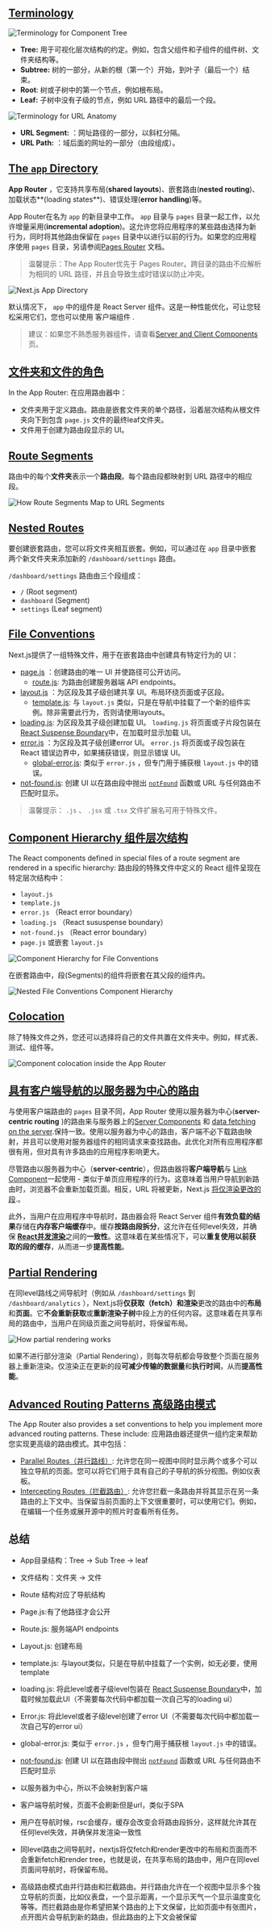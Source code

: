## [Terminology](https://nextjs.org/docs/app/building-your-application/routing#terminology)

![Terminology for Component Tree](https://nextjs.org/_next/image?url=%2Fdocs%2Flight%2Fterminology-component-tree.png&w=3840&q=75)

- **Tree:** 用于可视化层次结构的约定。例如，包含父组件和子组件的组件树、文件夹结构等。
- **Subtree:** 树的一部分，从新的根（第一个）开始，到叶子（最后一个）结束。
- **Root**: 树或子树中的第一个节点，例如根布局。
- **Leaf:** 子树中没有子级的节点，例如 URL 路径中的最后一个段。

![Terminology for URL Anatomy](https://nextjs.org/_next/image?url=%2Fdocs%2Flight%2Fterminology-url-anatomy.png&w=3840&q=75)

- **URL Segment:** ：网址路径的一部分，以斜杠分隔。
- **URL Path:** ：域后面的网址的一部分（由段组成）。

## [The `app` Directory ](https://nextjs.org/docs/app/building-your-application/routing#the-app-directory)

**App Router** ，它支持共享布局(**shared layouts**)、嵌套路由(**nested routing**)、加载状态**(loading states**)、错误处理(**error handling**)等。

App Router在名为 `app` 的新目录中工作。 `app` 目录与 `pages` 目录一起工作，以允许增量采用(**incremental adoption**)。这允许您将应用程序的某些路由选择为新行为，同时将其他路由保留在 `pages` 目录中以进行以前的行为。如果您的应用程序使用 `pages` 目录，另请参阅[Pages Router](https://nextjs.org/docs/pages/building-your-application/routing) 文档。

> 温馨提示：The App Router优先于 Pages Router。跨目录的路由不应解析为相同的 URL 路径，并且会导致生成时错误以防止冲突。

![Next.js App Directory](https://nextjs.org/_next/image?url=%2Fdocs%2Flight%2Fnext-router-directories.png&w=3840&q=75)

默认情况下， `app` 中的组件是 React Server 组件。这是一种性能优化，可让您轻松采用它们，您也可以使用 客户端组件 .

> 建议：如果您不熟悉服务器组件，请查看[Server and Client Components](https://nextjs.org/docs/getting-started/react-essentials)页。

## [文件夹和文件的角色](https://nextjs.org/docs/app/building-your-application/routing#roles-of-folders-and-files)

In the App Router: 在应用路由器中：

- 文件夹用于定义路由。路由是嵌套文件夹的单个路径，沿着层次结构从根文件夹向下到包含 `page.js` 文件的最终leaf文件夹。
- 文件用于创建为路由段显示的 UI。

## [Route Segments](https://nextjs.org/docs/app/building-your-application/routing#route-segments)

路由中的每个**文件夹**表示一个**路由段**。每个路由段都映射到 URL 路径中的相应段。

![How Route Segments Map to URL Segments](https://nextjs.org/_next/image?url=%2Fdocs%2Flight%2Froute-segments-to-path-segments.png&w=3840&q=75)

## [Nested Routes](https://nextjs.org/docs/app/building-your-application/routing#nested-routes)

要创建嵌套路由，您可以将文件夹相互嵌套。例如，可以通过在 `app` 目录中嵌套两个新文件夹来添加新的 `/dashboard/settings` 路由。

`/dashboard/settings` 路由由三个段组成：

- `/` (Root segment) 
- `dashboard` (Segment) 
- `settings` (Leaf segment) 

## [File Conventions](https://nextjs.org/docs/app/building-your-application/routing#file-conventions)

Next.js提供了一组特殊文件，用于在嵌套路由中创建具有特定行为的 UI：

- [page.js](https:/https://nextjs.org/docs/app/building-your-application/routing/pages-and-layouts#pages) ：创建路由的唯一 UI 并使路径可公开访问。
  - [route.js](https://nextjs.org/docs/app/building-your-application/routing/router-handlers): 为路由创建服务器端 API endpoints。
- [layout.js](https://nextjs.org/docs/app/building-your-application/routing/pages-and-layouts#layouts) ：为区段及其子级创建共享 UI。布局环绕页面或子区段。
  - [template.js](https://nextjs.org/docs/app/building-your-application/routing/pages-and-layouts#templates): 与 `layout.js` 类似，只是在导航中挂载了一个新的组件实例。除非需要此行为，否则请使用layouts。
- [loading.js](https://nextjs.org/docs/app/building-your-application/routing/loading-ui-and-streaming): 为区段及其子级创建加载 UI。 `loading.js` 将页面或子片段包装在 [React Suspense Boundary](https://react.dev/reference/react/Suspense#suspense)中，在加载时显示加载 UI。
- [error.js](https://nextjs.org/docs/app/building-your-application/routing/error-handling) ：为区段及其子级创建error UI。 `error.js` 将页面或子段包装在 React 错误边界中，如果捕获错误，则显示错误 UI。
  - [global-error.js](https://nextjs.org/docs/app/building-your-application/routing/error-handling): 类似于 `error.js` ，但专门用于捕获根 `layout.js` 中的错误。
- [not-found.js](https://nextjs.org/docs/app/api-reference/file-conventions/not-found): 创建 UI 以在路由段中抛出 [`notFound`](https://nextjs.org/docs/app/api-reference/functions/not-found) 函数或 URL 与任何路由不匹配时显示。

> 温馨提示： `.js` 、 `.jsx` 或 `.tsx` 文件扩展名可用于特殊文件。

## [Component Hierarchy 组件层次结构](https://nextjs.org/docs/app/building-your-application/routing#component-hierarchy)

The React components defined in special files of a route segment are rendered in a specific hierarchy:
路由段的特殊文件中定义的 React 组件呈现在特定层次结构中：

- `layout.js`
- `template.js`
- `error.js` （React error boundary）
- `loading.js` （React sususpense boundary）
- `not-found.js` （React error boundary）
- `page.js` 或嵌套 `layout.js`

![Component Hierarchy for File Conventions](https://nextjs.org/_next/image?url=%2Fdocs%2Flight%2Ffile-conventions-component-hierarchy.png&w=3840&q=75)

在嵌套路由中，段(Segments)的组件将嵌套在其父段的组件内。

![Nested File Conventions Component Hierarchy](https://nextjs.org/_next/image?url=%2Fdocs%2Flight%2Fnested-file-conventions-component-hierarchy.png&w=3840&q=75)

## [Colocation](https://nextjs.org/docs/app/building-your-application/routing#colocation)

除了特殊文件之外，您还可以选择将自己的文件共置在文件夹中。例如，样式表、测试、组件等。

![Component colocation inside the App Router](https://nextjs.org/_next/image?url=%2Fdocs%2Flight%2Fcomponent-collocation.png&w=3840&q=75)

## [具有客户端导航的以服务器为中心的路由](https://nextjs.org/docs/app/building-your-application/routing#server-centric-routing-with-client-side-navigation)

与使用客户端路由的 `pages` 目录不同，App Router 使用以服务器为中心(**server-centric routing** )的路由来与服务器上的[Server Components](https://nextjs.org/docs/getting-started/react-essentials#server-components) 和 [data fetching on the server](https://nextjs.org/docs/app/building-your-application/data-fetching/fetching).保持一致。使用以服务器为中心的路由，客户端不必下载路由映射，并且可以使用对服务器组件的相同请求来查找路由。此优化对所有应用程序都很有用，但对具有许多路由的应用程序影响更大。

尽管路由以服务器为中心（**server-centric**），但路由器将**客户端导航**与 [Link Component](https://nextjs.org/docs/app/building-your-application/routing/linking-and-navigating#linking)一起使用 - 类似于单页应用程序的行为。这意味着当用户导航到新路由时，浏览器不会重新加载页面。相反，URL 将被更新，Next.js  [将仅渲染更改的段](https://nextjs.org/docs/app/building-your-application/routing#partial-rendering).。

此外，当用户在应用程序中导航时，路由器会将 React Server 组件**有效负载的结果**存储在**内存客户端缓存**中。缓存**按路由段拆分**，这允许在任何level失效，并确保 [**React并发渲染**](https://react.dev/blog/2022/03/29/react-v18#what-is-concurrent-react)之间的**一致性**。这意味着在某些情况下，可以**重复使用以前获取的段的缓存**，从而进一步**提高性能**。

## [Partial Rendering](https://nextjs.org/docs/app/building-your-application/routing#partial-rendering)

在同level路线之间导航时（例如从 `/dashboard/settings` 到 `/dashboard/analytics` ），Next.js将**仅获取（fetch）**和**渲染**更改的路由中的**布局**和**页面**。它**不会重新获取**或**重新渲染子树**中段上方的任何内容。这意味着在共享布局的路由中，当用户在同级页面之间导航时，将保留布局。

![How partial rendering works](https://nextjs.org/_next/image?url=%2Fdocs%2Flight%2Fpartial-rendering.png&w=3840&q=75)

如果不进行部分渲染（Partial Rendering），则每次导航都会导致整个页面在服务器上重新渲染。仅渲染正在更新的段**可减少传输的数据量**和**执行时间**，从而**提高性能**。

## [Advanced Routing Patterns 高级路由模式](https://nextjs.org/docs/app/building-your-application/routing#advanced-routing-patterns)

The App Router also provides a set conventions to help you implement more advanced routing patterns. These include:
应用路由器还提供一组约定来帮助您实现更高级的路由模式。其中包括：

- [Parallel Routes（并行路线）](https://nextjs.org/docs/app/building-your-application/routing/parallel-routes): 允许您在同一视图中同时显示两个或多个可以独立导航的页面。您可以将它们用于具有自己的子导航的拆分视图。例如仪表板。
- [Intercepting Routes（拦截路由）](https://nextjs.org/docs/app/building-your-application/routing/intercepting-routes): 允许您拦截一条路由并将其显示在另一条路由的上下文中。当保留当前页面的上下文很重要时，可以使用它们。例如，在编辑一个任务或展开源中的照片时查看所有任务。

## 总结

- App目录结构：Tree -> Sub Tree -> leaf
- 文件结构：文件夹 -> 文件
- Route 结构对应了导航结构
- Page.js:有了他路径才会公开
- Route.js: 服务端API endpoints
- Layout.js: 创建布局
- template.js: 与layout类似，只是在导航中挂载了一个实例，如无必要，使用template
- loading.js: 将此level或者子级level包装在 [React Suspense Boundary](https://react.dev/reference/react/Suspense#suspense)中，加载时候加载此UI（不需要每次代码中都加载一次自己写的loading ui）
- Error.js: 将此level或者子级level创建了error UI（不需要每次代码中都加载一次自己写的error ui）
- global-error.js:  类似于 `error.js` ，但专门用于捕获根 `layout.js` 中的错误。
- [not-found.js](https://nextjs.org/docs/app/api-reference/file-conventions/not-found): 创建 UI 以在路由段中抛出 [`notFound`](https://nextjs.org/docs/app/api-reference/functions/not-found) 函数或 URL 与任何路由不匹配时显示
- 以服务器为中心，所以不会映射到客户端

- 客户端导航时候，页面不会刷新但是url，类似于SPA
- 用户在导航时候，rsc会缓存，缓存会改变会将路由段拆分，这样就允许其在任何level失效，并确保并发渲染一致性
- 同level路由之间导航时，nextjs将仅fetch和render更改中的布局和页面而不会重新fetch和render tree，也就是说，在共享布局的路由中，用户在同level页面间导航时，将保留布局。
- 高级路由模式由并行路由和拦截路由。并行路由允许在一个视图中显示多个独立导航的页面，比如仪表盘，一个显示距离，一个显示天气一个显示温度变化等等。而拦截路由是你希望把某个路由的上下文保留，比如页面中有张图片，点开图片会导航到新的路由，但此路由的上下文会被保留